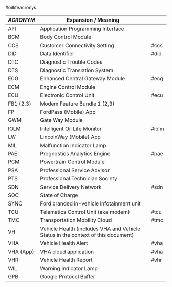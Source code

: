 #oillifeacronys

| *ACRONYM* | Expansion / Meaning                                                              |       |
| --------- | -------------------------------------------------------------------------------- | ----- |
| API       | Application Programming Interface                                                |       |
| BCM       | Body Control Module                                                              |       |
| CCS       | Customer Connectivity Setting                                                    | #ccs  |
| DID       | Data Identifier                                                                  | #did  |
| DTC       | Diagnostic Trouble Codes                                                         |       |
| DTS       | Diagnostic Translation System                                                    |       |
| ECG       | Enhanced Central Gateway Module                                                  | #ecg  |
| ECM       | Engine Control Module                                                            |       |
| ECU       | Electronic Control Unit                                                          | #ecu  |
| FB1 (2,3) | Modem Feature Bundle 1 (2,3)                                                     |       |
| FP        | FordPass (Mobile) App                                                            |       |
| GWM       | Gate Way Module                                                                  |       |
| IOLM      | Intelligent Oil Life Monitor                                                     | #iolm |
| LW        | LincolnWay (Mobile) App                                                          |       |
| MIL       | Malfunction Indicator Lamp                                                       |       |
| PAE       | Prognostics Analytics Engine                                                     | #pae  |
| PCM       | Powertrain Control Module                                                        |       |
| PSA       | Professional Service Advisor                                                     |       |
| PTS       | Professional Technician Society                                                  |       |
| SDN       | Service Delivery Network                                                         | #sdn  |
| SOC       | State of Charge                                                                  |       |
| SYNC      | Ford branded in-vehicle infotainment unit                                        |       |
| TCU       | Telematics Control Unit (aka modem)                                              | #tcu  |
| TMC       | Transportation Mobility Cloud                                                    | #tmc  |
| VH        | Vehicle Health (includes VHA and Vehicle Status in the context of this document) |       |
| VHA       | Vehicle Health Alert                                                             | #vha  |
| VHA (App) | VHA cloud application                                                            | #vha  |
| VHR       | Vehicle Health Report                                                            | #vhr  |
| WIL       | Warning Indicator Lamp                                                           |       |
| GPB       | Google Protocol Buffer                                                           |       |
